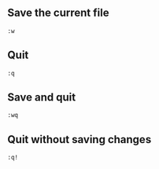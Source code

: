 ## Save the current file

```plaintext
:w
```

## Quit 

```plaintext
:q
```


## Save and quit

```plaintext
:wq
```

## Quit without saving changes

```plaintext
:q!
```

